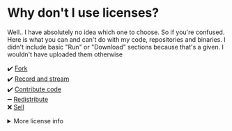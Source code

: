 # Why don't I use licenses?

Well.. I have absolutely no idea which one to choose. So if you're confused. Here is what you can and can't do with my code, repositories and binaries. I didn't include basic "Run" or "Download" sections because that's a given. I wouldn't have uploaded them otherwise

✔️ [Fork](https://github.com/Git-Pikakid98/.github/blob/main/profile/README.md#fork)
\
✔️ [Record and stream](https://github.com/Git-Pikakid98/.github/blob/main/profile/README.md#record-and-stream)
\
✔️ [Contribute code](https://github.com/Git-Pikakid98/.github/blob/main/profile/README.md#contribute-code)
\
➖ [Redistribute](https://github.com/Git-Pikakid98/.github/blob/main/profile/README.md#redistribute)
\
❌ [Sell](https://github.com/Git-Pikakid98/.github/blob/main/profile/README.md#sell)





<details>
<summary>More license info</summary>

### Fork
You have my full permission to fork my code. Granted, I request you to either leave my copyrights (if any) in tact and add a `[Forked by ###]` message. I will also accept `By ### [Original by Pikakid98]`. Even if it's just a little mention in a readme file

### Record and stream
If you choose to record or stream my games, programs etc. to your own viewers and wish to monetise the game, I have absolutely no issues. Please be aware that some of my games may contain content that may get you into trouble if played on stream due to it not being mine. But for anything I own, go right ahead.. Get that bread XD

### Contribute code
I'm not the kind of person to get butthurt over someone coding better than me. So if you would like to help me with my code or fix some massive bugs, I would appreciate you dropping a GitHub issue or a pull request

### Redistribute
Only in the event that all official sources go down. You MUST also provide the unaltered source code WITH copyrights. Additionally. Unless explicitly stated, Assume that packaging my code with your games is forbidden. I **WILL** make exceptions to **SOME** programs and state it in it's own readme. If you have included a tool of mine within a game or have forked an existing game of mine, you MUST link back to the original source if possible. Do NOT include the source code within your download. PLEASe include a link back here in the event that you're using an outdated version. Additionally, if your game, tool etc that uses my code is open source, Please do not include any of my code within your project in the event that it's an entire program that you're using. Please add a little note to your readme that the reader requires a tool and link to it. Plus, adding pre-compiled binaries to source code is always iffy. The Exception to this is redistributing it with the intent of adding malware to it. Whether via a shady installer or by forking it

### Sell
I'm specifically talking about wholesale selling my tools as standalone products. This implies that the tool isn't being used within an existing commercial product and has just been outright ripped and/or my copyright removed and sold without my consent. This is STRICTLY forbidden. Whether you've put it on a storefront or are hiding it behind donations. If my code and ONLY my code is hidden behind ANY paywall, this is a violation of my license

</details>
